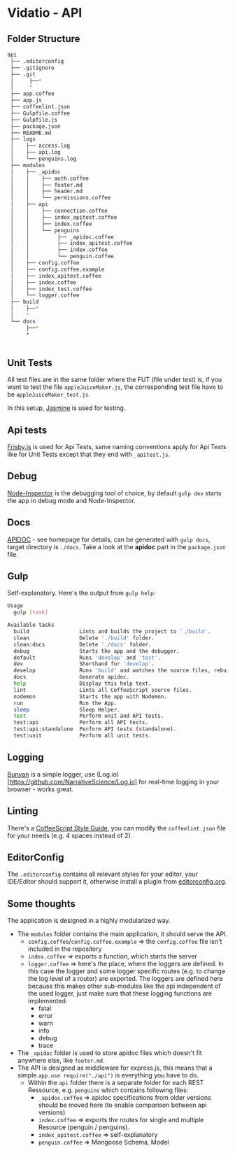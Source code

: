 # Vidatio - API

## Folder Structure

```sh
api
 ├── .editorconfig
 ├── .gitignore
 ├── .git
 │     ├──*
 │     *
 ├── app.coffee
 ├── app.js
 ├── coffeelint.json
 ├── Gulpfile.coffee
 ├── Gulpfile.js
 ├── package.json
 ├── README.md
 ├── logs
 │    ├── access.log
 │    ├── api.log
 │    └── penguins.log
 ├── modules
 │    ├── _apidoc                           
 │    │    ├── auth.coffee
 │    │    ├── footer.md
 │    │    ├── header.md
 │    │    └── permissions.coffee
 │    ├── api
 │    │    ├── connection.coffee
 │    │    ├── index_apitest.coffee
 │    │    ├── index.coffee
 │    │    └── penguins
 │    │         ├── _apidoc.coffee
 │    │         ├── index_apitest.coffee
 │    │         ├── index.coffee
 │    │         └── penguin.coffee
 │    ├── config.coffee
 │    ├── config.coffee.example
 │    ├── index_apitest.coffee
 │    ├── index.coffee
 │    ├── index_test.coffee
 │    └── logger.coffee
 ├── build
 │    ├──*
 │    *
 └── docs
      ├──*
      *
 
```

## Unit Tests
All test files are in the same folder where the FUT (file under test) is, if you want to test the file `appleJuiceMaker.js`, the corresponding test file have to be `appleJuiceMaker_test.js`.

In this setup, [Jasmine](http://jasmine.github.io/) is used for testing.

## Api tests
[Frisby.js](frisbyjs.com) is used for Api Tests, same naming conventions apply for Api Tests like for Unit Tests except that they end with `_apitest.js`. 

## Debug
[Node-Inspector](https://github.com/node-inspector/node-inspector) is the debugging tool of choice, by default `gulp dev` starts the app in debug mode and Node-Inspector.

## Docs
[APIDOC](http://apidocjs.com/) - see homepage for details, can be generated with `gulp docs`, target directory is `./docs`. Take a look at the **apidoc** part in the `package.json` file.

## Gulp
Self-explanatory. Here's the output from `gulp help`:

```sh
Usage
  gulp [task]

Available tasks
  build                Lints and builds the project to './build'.
  clean                Delete './build' folder.
  clean:docs           Delete './docs' folder.
  debug                Starts the app and the debugger.
  default              Runs 'develop' and 'test'.
  dev                  Shorthand for 'develop'.
  develop              Runs 'build' and watches the source files, rebuilds and starts tests on change, starts the debugger.
  docs                 Generate apidoc.
  help                 Display this help text.
  lint                 Lints all CoffeeScript source files.
  nodemon              Starts the app with Nodemon.
  run                  Run the App.
  sleep                Sleep Helper.
  test                 Perform unit and API tests.
  test:api             Perform all API tests.
  test:api:standalone  Perform API tests (standalone).
  test:unit            Perform all unit tests.
```

## Logging
[Bunyan](https://github.com/trentm/node-bunyan) is a simple logger, use (Log.io)[https://github.com/NarrativeScience/Log.io] for real-time logging in your browser - works great.

## Linting
There's a [CoffeeScript Style Guide](https://github.com/polarmobile/coffeescript-style-guide), you can modify the `coffeelint.json` file for your needs (e.g. 4 spaces instead of 2).

## EditorConfig
The `.editorconfig` contains all relevant styles for your editor, your IDE/Editor should support it, otherwise install a plugin from [editorconfig.org](http://editorconfig.org/).

## Some thoughts
The application is designed in a highly modularized way. 

* The `modules` folder contains the main application, it should serve the API.
    * `config.coffee`/`config.coffee.example` &rArr; the `config.coffee` file isn't included in the repository
    * `index.coffee` &rArr; exports a function, which starts the server
    * `logger.coffee` &rArr; here's the place, where the loggers are defined. In this case the logger and some logger specific routes (e.g. to change the log level of a router) are exported. The loggers are defined here because this makes other sub-modules like the api independent of the used logger, just make sure that these logging functions are implemented:
        * fatal
        * error
        * warn
        * info
        * debug
        * trace
* The `_apidoc` folder is used to store apidoc files which doesn't fit anywhere else, like `footer.md`.
* The API is designed as middleware for express.js, this means that a simple `app.use require("./api")` is everything you have to do. 
    * Within the `api` folder there is a separate folder for each REST Ressource, e.g. `penguins` which contains following files:
        * `_apidoc.coffee` &rArr; apidoc specifications from older versions should be moved here (to enable comparison between api versions)
        * `index.coffee` &rArr; exports the routes for single and multiple Resource (penguin / penguins).
        * `index_apitest.coffee` &rArr; self-explanatory
        * `penguin.coffee` &rArr; Mongoose Schema, Model
